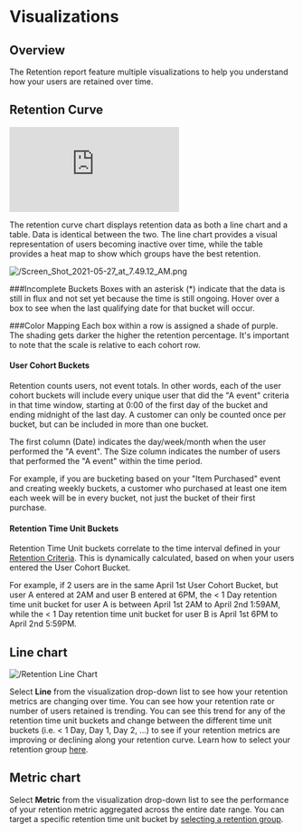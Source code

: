 # Visualizations

## Overview

The Retention report feature multiple visualizations to help you understand how your users are retained over time.


## Retention Curve

<p style={{ position: 'relative', paddingBottom: '56.25%', height: 0, overflow: 'hidden' }}>
  <iframe src="https://www.loom.com/embed/c5c83d9dd0c24d5a8ab9596c8d592e95" frameborder="0" style={{ position: 'absolute', top: 0, left: 0, width: '100%', height: '100%' }} allowfullscreen></iframe>
</p>

The retention curve chart displays retention data as both a line chart and a table. Data is identical between the two. The line chart provides a visual representation of users becoming inactive over time, while the table provides a heat map to show which groups have the best retention.

![/Screen_Shot_2021-05-27_at_7.49.12_AM.png](/Screen_Shot_2021-05-27_at_7.49.12_AM.png)

###Incomplete Buckets
Boxes with an asterisk (\*) indicate that the data is still in flux and not set yet because the time is still ongoing. Hover over a box to see when the last qualifying date for that bucket will occur.

###Color Mapping
Each box within a row is assigned a shade of purple. The shading gets darker the higher the retention percentage. It's important to note that the scale is relative to each cohort row.

#### User Cohort Buckets

Retention counts users, not event totals. In other words, each of the user cohort buckets will include every unique user that did the "A event" criteria in that time window, starting at 0:00 of the first day of the bucket and ending midnight of the last day. A customer can only be counted once per bucket, but can be included in more than one bucket.

The first column (Date) indicates the day/week/month when the user performed the "A event". The Size column indicates the number of users that performed the "A event" within the time period.

For example, if you are bucketing based on your "Item Purchased" event and creating weekly buckets, a customer who purchased at least one item each week will be in every bucket, not just the bucket of their first purchase.

#### Retention Time Unit Buckets

Retention Time Unit buckets correlate to the time interval defined in your [Retention Criteria](/docs/reports/retention/retention-criteria/). This is dynamically calculated, based on when your users entered the User Cohort Bucket.

For example, if 2 users are in the same April 1st User Cohort Bucket, but user A entered at 2AM and user B entered at 6PM, the < 1 Day retention time unit bucket for user A is between April 1st 2AM to April 2nd 1:59AM, while the < 1 Day retention time unit bucket for user B is April 1st 6PM to April 2nd 5:59PM.

## Line chart

![/Retention Line Chart](/Retention_Trend.png)

Select **Line** from the visualization drop-down list to see how your retention metrics are changing over time. You can see how your retention rate or number of users retained is trending. You can see this trend for any of the retention time unit buckets and change between the different time unit buckets (i.e. < 1 Day, Day 1, Day 2, ...) to see if your retention metrics are improving or declining along your retention curve. Learn how to select your retention group [here](/docs/reports/retention/retention-criteria#retention-groups).

## Metric chart

Select **Metric** from the visualization drop-down list to see the performance of your retention metric aggregated across the entire date range. You can target a specific retention time unit bucket by [selecting a retention group]((/docs/reports/retention/retention-criteria#retention-groups)).
